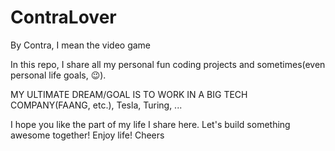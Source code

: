 # ContraLover
By Contra, I mean the video game

In this repo, I share all my personal fun coding projects and sometimes(even personal life goals, 😉). 

MY ULTIMATE DREAM/GOAL IS TO WORK IN A BIG TECH COMPANY(FAANG, etc.), Tesla, Turing, ...

I hope you like the part of my life I share here. Let's build something awesome together! Enjoy life! Cheers

